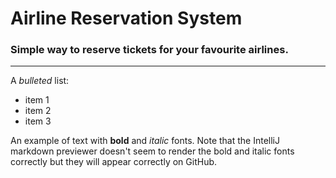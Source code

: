 # Airline Reservation System

### Simple way to reserve tickets for your favourite airlines.
***
A *bulleted* list:
- item 1
- item 2
- item 3

An example of text with **bold** and *italic* fonts.  Note that the IntelliJ markdown previewer doesn't seem to render 
the bold and italic fonts correctly but they will appear correctly on GitHub.